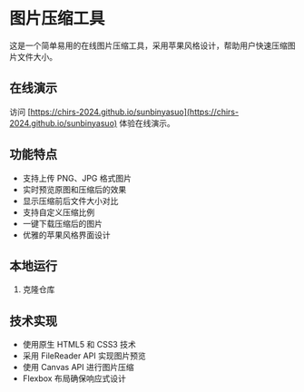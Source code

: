 # 图片压缩工具

这是一个简单易用的在线图片压缩工具，采用苹果风格设计，帮助用户快速压缩图片文件大小。

## 在线演示

访问 [https://chirs-2024.github.io/sunbinyasuo](https://chirs-2024.github.io/sunbinyasuo) 体验在线演示。

## 功能特点

- 支持上传 PNG、JPG 格式图片
- 实时预览原图和压缩后的效果
- 显示压缩前后文件大小对比
- 支持自定义压缩比例
- 一键下载压缩后的图片
- 优雅的苹果风格界面设计

## 本地运行

1. 克隆仓库

## 技术实现

- 使用原生 HTML5 和 CSS3 技术
- 采用 FileReader API 实现图片预览
- 使用 Canvas API 进行图片压缩
- Flexbox 布局确保响应式设计 